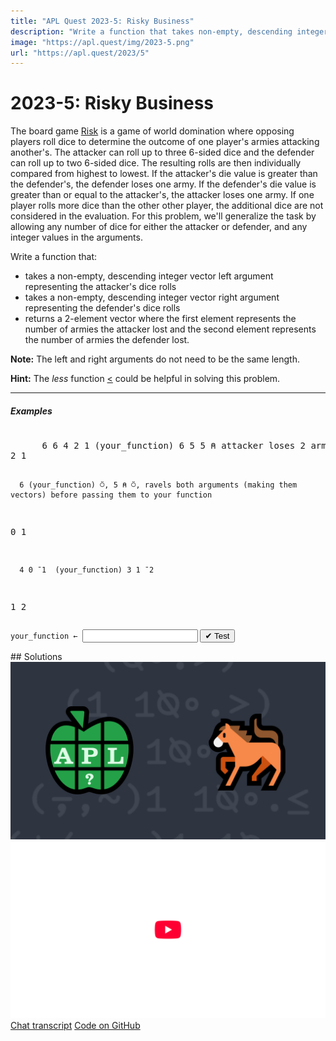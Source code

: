 ```yaml
---
title: "APL Quest 2023-5: Risky Business"
description: "Write a function that takes non-empty, descending integer vectors representing the attacker's and defender's dice rolls and returns a 2-element vector where the first element represents the number of armies the attacker lost and the second element represents the number of armies the defender lost."
image: "https://apl.quest/img/2023-5.png"
url: "https://apl.quest/2023/5"
---
```


# <span class=s>2023-</span>5: Risky Business
<!-- Write a function that takes non-empty, descending integer vectors representing the attacker's and defender's dice rolls and returns a 2-element vector where the first element represents the number of armies the attacker lost and the second element represents the number of armies the defender lost. -->
<p>The board game <a href="https://en.wikipedia.org/wiki/Risk_(game)">Risk</a> is a game of world domination where opposing players roll dice to determine the outcome of one player's armies attacking another's. The attacker can roll up to three 6-sided dice and the defender can roll up to two 6-sided dice. The resulting rolls are then individually compared from highest to lowest. If the attacker's die value is greater than the defender's, the defender loses one army. If the defender's die value is greater than or equal to the attacker's, the attacker loses one army. If one player rolls more dice than the other other player, the additional dice are not considered in the evaluation. For this problem, we'll generalize the task by allowing any number of dice for either the attacker or defender, and any integer values in the arguments.</p>
<p>Write a function that:</p>
<ul>
<li>takes a non-empty, descending integer vector left argument representing the attacker's dice rolls</li>
<li>takes a non-empty, descending integer vector right argument representing the defender's dice rolls</li>
<li>returns a 2-element vector where the first element represents the number of armies the attacker lost and the second element represents the number of armies the defender lost.</li>
</ul>
<p><strong>Note:</strong> The left and right arguments do not need to be the same length.</p>
<p><i class="fas fa-lightbulb-on"></i> <strong>Hint:</strong> The <em>less</em> function <a href="https://help.dyalog.com/latest/#Language/Primitive%20Functions/Less.htm" class="APL" target="_blank">&lt;</a> could be helpful in solving this problem.</p>
<hr>
<h5>Examples</h5>
<pre class="APL">      
      6 6 4 2 1 (your_function) 6 5 5 ⍝ attacker loses 2 armies, defender loses 1 army
2 1 

      6 (your_function) ⍥, 5 ⍝ ⍥, ravels both arguments (making them vectors) before passing them to your function
0 1

      4 0 ¯1  (your_function) 3 1 ¯2
1 2
</pre>
<div class="pdiv">
  <code onclick="p_Input.focus()">your_function ← </code><input id="p_Input" autocomplete="off" spellcheck="false" oninput="this.parentElement.querySelector`button`.disabled=false;localStorage.setItem(window.location.pathname,this.value)" onkeypress="subm(event)">
  <button onclick="alert$.next`Testing…`;submitSolution`p`" class="md-button md-button--primary">&#x2714; Test</button>
</div>
<blockquote id="p_Output"></blockquote>
## Solutions
<div onclick="play(this)" title="Video on YouTube" class="yt">
<img alt="Video Thumbnail" src="../../img/2023-5.png">
<img alt="YouTube" src="../../img/yt-big.png">
</div>
<a href="https://chat.stackexchange.com/transcript/52405?m=65101517#65101517" target="_blank" class="md-button md-button--primary">Chat transcript</a>
<a href="https://github.com/abrudz/apl_quest/tree/main/2023/5.apl" target="_blank" class="md-button md-button--primary right">Code on GitHub</a>

<script>
    testCases={"a":[["6 6 4 2 1","6 5 5"],["6 6 4","6 5 5 2 1"],[",6",",5"],["4 0 ¯1","3 1 ¯2"]],"b":[["10⍴6","10⍴6"],[",6","(5+?5)⍴6"],["(5+?5)⍴6",",6"],[",6",",6"]],"f":"{⍺((⍺⌊⍥≢⍵){⍺⍺(-,⊢)⍺ (+/>⍥(⍺⍺∘↑)) ⍵})⍵}⍥((⊂⍒)⌷⊢)⍥,"}
    p_Input.value=localStorage.getItem(window.location.pathname)
    play=e=>e.outerHTML=`<iframe src="https://www.youtube.com/embed/CvgRR1Ai94Q?list=PLYKQVqyrAEj9wDIUyLDGtDAFTKY38BUMN&autoplay=1" title="<span class=s>2023-</span>5: Risky Business (APL Quest 2023-5)" frameborder="0" allow="accelerometer; autoplay; clipboard-write; encrypted-media; gyroscope; picture-in-picture; web-share" referrerpolicy="strict-origin-when-cross-origin" allowfullscreen></iframe>`
</script>
